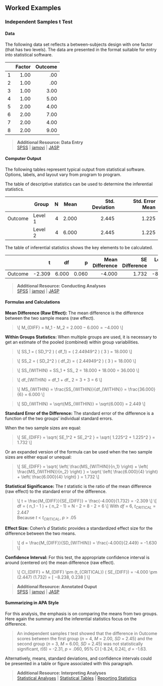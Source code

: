 ## Worked Examples

### Independent Samples t Test

#### Data

The following data set reflects a between-subjects design with one factor (that has two levels). The data are presented in the format suitable for entry into statistical software.

|     | Factor | Outcome |
|-----|-------:|--------:|
| 1   | 1.00   | .00     |
| 2   | 1.00   | .00     |
| 3   | 1.00   | 3.00    |
| 4   | 1.00   | 5.00    |
| 5   | 2.00   | 4.00    |
| 6   | 2.00   | 7.00    |
| 7   | 2.00   | 4.00    |
| 8   | 2.00   | 9.00    |

> **Additional Resource: Data Entry**  
[SPSS](https://cwendorf.github.io/Sourcebook/SPSS/using-software/multiplesampledata) | 
[jamovi](https://cwendorf.github.io/Sourcebook/jamovi/using-software/multiplesampledata) | 
[JASP](https://cwendorf.github.io/Sourcebook/JASP/using-software/multiplesampledata)

#### Computer Output

The following tables represent typical output from statistical software. Options, labels, and layout vary from program to program.

The table of descriptive statistics can be used to determine the inferential statistics.

|         | Group   | N   | Mean  | Std. Deviation | Std. Error Mean |
|:--------|---------|----:|------:|---------------:|----------------:|
| Outcome | Level 1 | 4   | 2.000 | 2.445          | 1.225           |
|         | Level 2 | 4   | 6.000 | 2.445          | 1.225           |

The table of inferential statistics shows the key elements to be calculated.

|         | t         |	df	  | p     | Mean Difference | SE Difference | Lower CI | Upper CI | Cohen's d | 
|:--------|----------:|------:|------:|----------------:|--------------:|---------:|---------:|----------:|
| Outcome |	   -2.309 | 6.000 | 0.060 |          -4.000 |         1.732 |   -8.238 |    0.238 |    -1.633 |

> **Additional Resource: Conducting Analyses**   
[SPSS](https://cwendorf.github.io/Sourcebook/SPSS/using-software/independent) | 
[jamovi](https://cwendorf.github.io/Sourcebook/jamovi/using-software/independent) | 
[JASP](https://cwendorf.github.io/Sourcebook/JASP/using-software/independent)

#### Formulas and Calculations

**Mean Difference (Raw Effect):** The mean difference is the difference between the two sample means (raw effect).

> \\[ M_{DIFF} = M_1 - M_2 = 2.000 − 6.000 = −4.000 \\]

**Within Groups Statistics:** When multiple groups are used, it is necessary to get an estimate of the pooled (combined) within group variabilities.

> \\[ SS_1 = ( SD_1^2 ) ( df_1) = ( 2.44949^2 ) ( 3 ) = 18.000 \\]

> \\[ SS_2 = ( SD_2^2 ) ( df_2) = ( 2.44949^2 ) ( 3 ) = 18.000 \\]

> \\[ SS_{WITHIN} = SS_1 + SS_ 2 = 18.000 + 18.000 = 36.000 \\]

> \\[ df_{WITHIN} = df_1 + df_ 2 = 3 + 3 = 6 \\]

> \\[ MS_{WITHIN} = \frac{SS_{WITHIN}}{df_{WITHIN}} = \frac{36.000}{6} = 6.000 \\]

> \\[ SD_{WITHIN} = \sqrt{MS_{WITHIN}} = \sqrt{6.000} = 2.449 \\]

**Standard Error of the Difference:** The standard error of the difference is a function of the two groups’ individual standard errors. 

When the two sample sizes are equal:

> \\[ SE_{DIFF} = \sqrt{ SE_1^2 + SE_2^2 } = \sqrt{ 1.225^2 + 1.225^2 } = 1.732 \\]

Or an expanded version of the formula can be used when the two sample sizes are either equal or unequal:

> \\[ SE_{DIFF} = \sqrt{ \left( \frac{MS_{WITHIN}}{n_1} \right) + \left( \frac{MS_{WITHIN}}{n_2} \right) } = \sqrt{ \left( \frac{6.000}{4} \right) + \left( \frac{6.000}{4} \right) } = 1.732 \\]

**Statistical Significance:** The *t* statistic is the ratio of the mean difference (raw effect) to the standard error of the difference.

> \\[ t = \frac{M_{DIFF}}{SE_{DIFF}} = \frac{-4.000}{1.732} = -2.309 \\]
> \\[ df = ( n_1 - 1 ) + ( n_2 - 1) = N - 2 = 8 - 2 = 6  \\]
> With *df* = 6, *t<sub>CRITICAL</sub>* = 2.447  
> Because *t* < *t<sub>CRITICAL</sub>*, *p* > .05

**Effect Size:** Cohen’s *d* Statistic provides a standardized effect size for the difference between the two means.

> \\[ d = \frac{M_{DIFF}}{SD_{WITHIN}} = \frac{-4.000}{2.449} = -1.630 \\]

**Confidence Interval:** For this test, the appropriate confidence interval is around (centered on) the mean difference (raw effect).

> \\[ CI_{DIFF} = M_{DIFF} \pm (t_{CRITICAL}) ( SE_{DIFF}) = -4.000 \pm (2.447) (1.732) = [ −8.238, 0.238 ] \\]

> **Additional Resource: Annotated Ouput**  
[SPSS](https://cwendorf.github.io/Sourcebook/SPSS/annotated-output/) | 
[jamovi](https://cwendorf.github.io/Sourcebook/jamovi/annotated-output/) | 
[JASP](https://cwendorf.github.io/Sourcebook/JASP/annotated-output/)

#### Summarizing in APA Style

For this analysis, the emphasis is on comparing the means from two groups. Here again the summary and the inferential statistics focus on the difference.

> An independent samples *t* test showed that the difference in Outcome scores between the first group (*n* = 4, *M* = 2.00, *SD* = 2.45) and the second group (*n* = 3, *M* = 6.00, *SD* = 2.45) was not statistically significant, *t*(6) = -2.31, *p* = .060, 95% CI \[-8.24, 0.24\], *d* = -1.63.

Alternatively, means, standard deviations, and confidence intervals could be presented in a table or figure associated with this paragraph.

> **Additional Resource: Interpreting Analyses**   
[Statistical Analyses](https://cwendorf.github.io/Sourcebook/Methods/statistical-analyses/) | 
[Statistical Tables](https://cwendorf.github.io/Sourcebook/Methods/statistical-tables/) | 
[Reporting Statistics](https://cwendorf.github.io/Sourcebook/Methods/reporting-statistics/)
